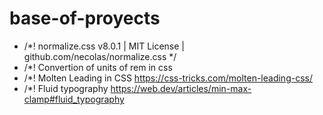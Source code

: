 # base-of-proyects
- /*! normalize.css v8.0.1 | MIT License | github.com/necolas/normalize.css */
- /*! Convertion of units of rem in css
- /*! Molten Leading in CSS https://css-tricks.com/molten-leading-css/
- /*! Fluid typography  https://web.dev/articles/min-max-clamp#fluid_typography
